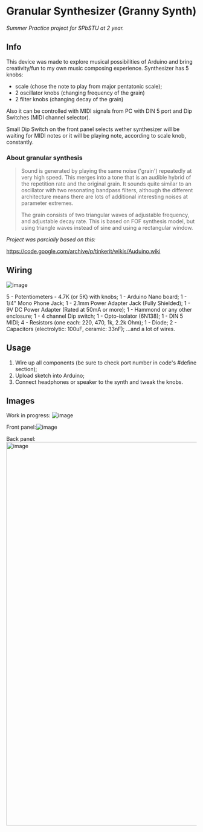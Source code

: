 # Granular Synthesizer (Granny Synth)
_Summer Practice project for SPbSTU at 2 year._

## Info

This device was made to explore musical possibilities of Arduino and bring creativity/fun to my own music composing experience. Synthesizer has 5 knobs: 
- scale (chose the note to play from major pentatonic scale);
- 2 oscillator knobs (changing frequency of the grain)
- 2 filter knobs (changing decay of the grain)

Also it can be controlled with MIDI signals from PC with DIN 5 port and Dip Switches (MIDI channel selector).

Small Dip Switch on the front panel selects wether synthesizer will be waiting for MIDI notes or it will be playing note, according to scale knob, constantly.

### About granular synthesis

>Sound is generated by playing the same noise ('grain') repeatedly at very high speed. This merges into a tone that is an audible hybrid of the repetition rate and the original grain. It sounds quite similar to an oscillator with two resonating bandpass filters, although the different architecture means there are lots of additional interesting noises at parameter extremes.
>
>The grain consists of two triangular waves of adjustable frequency, and adjustable decay rate. This is based on FOF synthesis model, but using triangle waves instead of sine and using a rectangular window.

_Project was parcially based on this:_

https://code.google.com/archive/p/tinkerit/wikis/Auduino.wiki

## Wiring

![image](https://user-images.githubusercontent.com/22761161/163219892-7c928f1e-1dc0-4c46-a782-65341b25fa20.png)

5 - Potentiometers - 4.7K (or 5K) with knobs;
1 - Arduino Nano board;
1 - 1/4" Mono Phone Jack;
1 - 2.1mm Power Adapter Jack (Fully Shielded);
1 - 9V DC Power Adapter (Rated at 50mA or more);
1 - Hammond or any other enclosure;
1 - 4 channel Dip switch;
1 - Opto-isolator (6N138);
1 - DIN 5 MIDI;
4 - Resistors (one each: 220, 470, 1k, 2.2k Ohm);
1 - Diode;
2 - Capacitors (electrolytic: 100uF, ceramic: 33nF);
...and a lot of wires.

## Usage

1. Wire up all components (be sure to check port number in code's #define section);
2. Upload sketch into Arduino;
3. Connect headphones or speaker to the synth and tweak the knobs.

## Images

Work in progress: ![image](https://user-images.githubusercontent.com/22761161/163351711-dca1b3ee-88e0-4891-ad6a-944c2fbe0379.png)

Front panel:![image](https://user-images.githubusercontent.com/22761161/163351138-2c141bd1-5f7e-48b8-abb1-efdc9453e5e9.png)

Back panel: <img width="1012" alt="image" src="https://user-images.githubusercontent.com/22761161/163351536-09b1a596-bee1-430b-abf2-b4c312356602.png">

